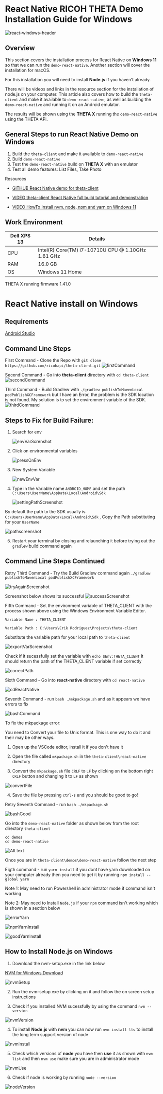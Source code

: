 # React Native RICOH THETA Demo Installation Guide for Windows

![react-windows-header](images/react_native/windows/reactwindows.svg)

## Overview

This section covers the installation process for React Native on **Windows 11** so that we can run the `demo-react-native`. 
Another section will cover the installation for macOS. 

For this installation you will need to install **Node.js** if you haven't already. 

There will be videos and links in the resource section for the installation of node.js on your computer. This article also covers how to build the `theta-client` and make it available to `demo-react-native`, as well as building the `demo-react-native` and running it on an Android emulator. 

The results will be shown using the **THETA X** running the `demo-react-native`  using the THETA API.

## General Steps to run React Native Demo on Windows

1. Build the `theta-client` and make it available to `demo-react-native`
2. Build `demo-react-native`
3. Test the `demo-react-native` build on **THETA X** with an emulator
4. Test all demo features: List Files, Take Photo

Resources

* [GITHUB React Native demo for theta-client](https://github.com/ricohapi/theta-client/tree/main/demos/demo-react-native)

* [VIDEO theta-client React Native full build tutorial and demonstration](https://www.youtube.com/watch?v=SqzDomDikcM)

* [VIDEO HowTo Install nvm, node, npm and yarn on Windows 11](https://www.youtube.com/watch?v=NWUfaXFPv50)

## Work Environment

| Dell XPS 13 | Details                              |
| ----------- | ------------------------------------ |
| CPU         | Intel(R) Core(TM) i7-10710U CPU @ 1.10GHz   1.61 GHz  |
| RAM         | 16.0 GB |
| OS          | Windows 11 Home |

THETA X running firmware 1.41.0

# React Native install on Windows

## Requirements
[Android Studio](https://developer.android.com/studio)


## Command Line Steps

First Command - Clone the Repo with `git clone https://github.com/ricohapi/theta-client.git`
![firstCommand](images/react_native/gitCloneThetaClient.png)

Second Command -  Go into  **theta-client** directory with `cd theta-client`
![secondCommand](images/react_native/cdThetaClient1.png)

Third Command - Build Gradlew with `./gradlew publishToMavenLocal podPublishXCFramework` but I have an Error, the problem is the SDK location is not found. My solution is to set the environment variable of the SDK.
![thirdCommand](images/react_native/gradleWPublishFail.png)

## Steps to Fix for Build Failure:

1.  Search for env

    ![envVarScrenshot](images/react_native/envVar.png)

2.  Click on environmental variables

    ![pressOnEnv](images/react_native/envVarPress.png)

3.  New System Variable

    ![newEnvVar](images/react_native/newEnvVar.png)

4.  Type in the Variable name `ANDROID_HOME` and set the path `C:\Users\UserName\AppData\Local\Android\Sdk`

    ![settingPathScreenshot](images/react_native/settingEnvVar.png)


By default the path to the SDK usually is `C:\Users\UserName\AppData\Local\Android\Sdk` , Copy the Path substituting for your `UserName` 

![pathscreenshot](images/react_native/pathScreenshot.png)


5.  Restart your terminal by closing and relaunching it before trying out the `gradlew` build command again


## Command Line Steps Continued

Retry Third Command - Try the Build Gradlew command again `./gradlew publishToMavenLocal podPublishXCFramework`

![tryAgainScreenshot](images/react_native/retryGradle.png)

Screenshot below shows its successful
![successScreenshot](images/react_native/successBuild.png)

Fifth Command - Set the environment variable of THETA_CLIENT with the process shown above using the Windows Environment Variable Editor. 

`Variable Name : THETA_CLIENT`

`Variable Path : C:\Users\Erik Rodriguez\Projects\theta-client`

Substitute the variable path for your local path to `theta-client`

![exportVarScreenshot](images/react_native/exportVar.png)

Check if it sucessfully set the variable with `echo $Env:THETA_CLIENT` it should return the path of the THETA_CLIENT variable if set correctly

![correctPath](images/react_native/checkPath.png)


Sixth Command - Go into **react-native** directory with `cd react-native`

![cdReactNative](images/react_native/cdreactnative.png)

Seventh Command - run `bash ./mkpackage.sh` and as it appears we have errors to fix

![bashCommand](images/react_native/bashcommand.png)

To fix the mkpackage error:

You need to Convert your file to Unix format. This is one way to do it and their may be other ways.

1. Open up the VSCode editor, install it if you don't have it

2. Open the file called `mkpackage.sh` in the `theta-client\react-native` directory

3. Convert the `mkpackage.sh` file `CRLF` to `LF` by clicking on the bottom right `CRLF` button and changing it to `LF` as shown

![convertFile](images/react_native/convertFile.png)

4. Save the file by pressing `ctrl-s` and you should be good to go!

Retry Seventh Command - run `bash ./mkpackage.sh`

![bashGood](images/react_native/bashsuccesful.png)

Go into the `demo-react-native` folder as shown below from the root directory `theta-client`

    cd demos
    cd demo-react-native
![Alt text](images/react_native/goIntodemo.png)

Once you are in `theta-client\demos\demo-react-native` follow the next step

Eigth command - run `yarn install` if you dont have yarn downloaded on your computer already then you need to get it by running `npm install --global yarn` 

Note 1: May need to run Powershell in administrator mode if command isn't working

Note 2: May need to Install `Node.js` if your `npm` command isn't working which is shown in a section below

![errorYarn](images/react_native/yarninstallerror.png)

![npmYarnInstall](images/react_native/npmInstallYarn.png)

![goodYarnInstall](images/react_native/yarnInstallGood.png)

## How to Install Node.js on Windows

1. Download the nvm-setup.exe in the link below

[NVM for Windows Download](https://github.com/coreybutler/nvm-windows/releases)

![nvmSetup](images/react_native/nvmSetupExe.png)

2. Run the nvm-setup.exe by clicking on it and follow the on screen setup instructions

3. Check if you installed NVM sucessfully by using the command `nvm --version`

![nvmVersion](images/react_native/nvmVersion.png)

4. To install **Node.js** with **nvm** you can now run `nvm install lts`
to install the long term support version of node

![nvmInstall](images/react_native/nvmInstall.png)

5. Check which versions of **node** you have then **use** it as shown with `nvm list` and then `nvm use` make sure you are in administrator mode

![nvmUse](images/react_native/nvmUse.png)

6. Check if node is working by running `node --version`

![nodeVersion](images/react_native/nodeVersion.png)

